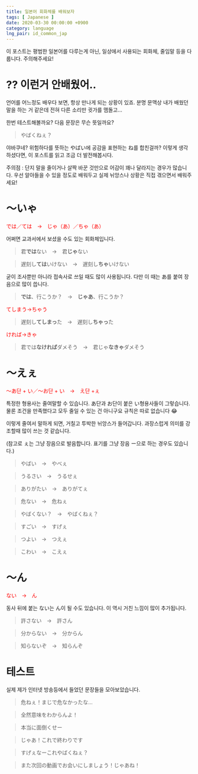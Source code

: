 ```yaml
---
title: 일본어 회화체를 배워보자
tags: [ Japanese ]
date: 2020-03-30 00:00:00 +0900
category: language
lng_pair: id_common_jap
---
```


이 포스트는 평범한 일본어를 다루는게 아닌, 일상에서 사용되는 회화체, 줄임말 등을
다룹니다. 주의해주세요!

# ?? 이런거 안배웠어..

언어를 어느정도 배우다 보면, 항상 만나게 되는 상황이 있죠. 분명 문맥상 내가
배웠던 말을 하는 거 같은데 전혀 다른 소리만 귓가를 맴돌고...

한번 테스트해볼까요? 다음 문장은 무슨 뜻일까요?

> やばくねぇ？

야바쿠네? 위험하다를 뜻하는 やばい에 공감을 표현하는 ね를 합친걸까? 이렇게
생각하셨다면, 이 포스트를 읽고 조금 더 발전해봅시다.

주의점 : 단지 말을 줄이거나 살짝 바꾼 것만으로 어감이 꽤나 달라지는 경우가
많습니다. 우선 알아들을 수 있을 정도로 배워두고 실제 뉘앙스나 상황은 직접
겪으면서 배워주세요!

# ～いゃ

<span style="color:red">
では／ては　→　じゃ（あ）／ちゃ（あ）
</span>

어쩌면 교과서에서 보셨을 수도 있는 회화체입니다.

> 君<b>では</b>ない　→　君<b>じゃ</b>ない

> 遅刻し<b>ては</b>いけない　→　遅刻し<b>ちゃ</b>いけない

굳이 조사뿐만 아니라 접속사로 쓰일 때도 많이 사용됩니다. 다만 이 때는 あ를 붙여
장음으로 많이 씁니다.

> <b>では</b>、行こうか？　→　<b>じゃあ</b>、行こうか？

<span style="color:red">
てしまう→ちゃう
</span>

> 遅刻し<b>てしまっ</b>た　→　遅刻し<b>ちゃっ</b>た

<span style="color:red">
ければ→きゃ
</span>

> 君では<b>なければ</b>ダメそう　→　君じゃ<b>なきゃ</b>ダメそう

# ～えぇ

<span style="color:red">
～あ단 + い／～お단 + い　→　え단 +ぇ
</span>

특정한 형용사는 줄여말할 수 있습니다. あ단과 お단이 붙은 い형용사들이
그렇습니다. 물론 조건을 만족했다고 모두 줄일 수 있는 건 아니구요 규칙은 따로
없습니다 😂

이렇게 줄여서 말하게 되면, 거칠고 투박한 뉘앙스가 들어갑니다. 과장스럽게 의미를
강조할때 많이 쓰는 것 같습니다.

(참고로 ぇ는 그냥 장음으로 발음합니다. 표기를 그냥 장음 ー으로 하는 경우도
있습니다.)

> やばい　→　やべぇ

> うるさい　→　うるせぇ

> ありがたい　→　ありがてぇ

> 危ない　→　危ねぇ

> やばくない？　→　やばくねぇ？

> すごい　→　すげぇ

> つよい　→　つえぇ

> こわい　→　こえぇ

# ～ん

<span style="color:red">
ない　→　ん
</span>

동사 뒤에 붙는 ない는 ん이 될 수도 있습니다. 이 역시 거친 느낌이 많이
추가됩니다.

> 許さない　→　許さん

> 分からない　→　分からん

> 知らないぞ　→　知らんぞ

# 테스트

실제 제가 인터넷 방송등에서 들었던 문장들을 모아보았습니다.

> 危ねぇ！まじで危なかったな…

> 全然意味をわからんよ！

> 本当に面倒くせー

> じゃあ！これで終わりです

> すげぇなーこれやばくねぇ？

> また次回の動画でお会いにしましょう！じゃあね！
